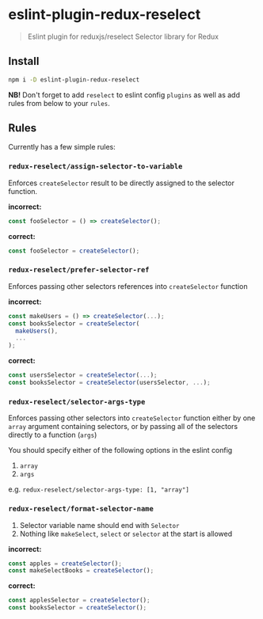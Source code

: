# eslint-plugin-redux-reselect

> Eslint plugin for reduxjs/reselect Selector library for Redux

## Install

```bash
npm i -D eslint-plugin-redux-reselect
```

**NB!** Don't forget to add `reselect` to eslint config `plugins` as well as add rules from below to your `rules`.

## Rules

Currently has a few simple rules:

### `redux-reselect/assign-selector-to-variable`

Enforces `createSelector` result to be directly assigned to the selector function.

**incorrect:**

```js
const fooSelector = () => createSelector();
```

**correct:**

```js
const fooSelector = createSelector();
```

### `redux-reselect/prefer-selector-ref`

Enforces passing other selectors references into `createSelector` function

**incorrect:**

```js
const makeUsers = () => createSelector(...);
const booksSelector = createSelector(
  makeUsers(),
  ...
);
```

**correct:**

```js
const usersSelector = createSelector(...);
const booksSelector = createSelector(usersSelector, ...);
```

### `redux-reselect/selector-args-type`

Enforces passing other selectors into `createSelector` function either by one `array` argument containing selectors, or by passing all of the selectors directly to a function (`args`)

You should specify either of the following options in the eslint config

1. `array`
2. `args`

e.g. `redux-reselect/selector-args-type: [1, "array"]`

### `redux-reselect/format-selector-name`

1. Selector variable name should end with `Selector`
2. Nothing like `makeSelect`, `select` or `selector` at the start is allowed

**incorrect:**

```js
const apples = createSelector();
const makeSelectBooks = createSelector();
```

**correct:**

```js
const applesSelector = createSelector();
const booksSelector = createSelector();
```
